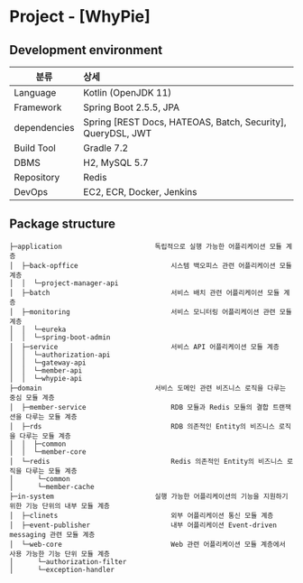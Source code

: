 Project - [WhyPie]
===

## Development environment

|분류|상세|
| ---------- | :--------- |
|Language|Kotlin (OpenJDK 11)|
|Framework|Spring Boot 2.5.5, JPA|
|dependencies|Spring [REST Docs, HATEOAS, Batch, Security], QueryDSL, JWT|
|Build Tool|Gradle 7.2|
|DBMS|H2, MySQL 5.7|
|Repository|Redis|
|DevOps|EC2, ECR, Docker, Jenkins|

## Package structure

```
├─application                       독립적으로 실행 가능한 어플리케이션 모듈 계층
│  ├─back-opffice                       시스템 백오피스 관련 어플리케이션 모듈 계층
│  │  └─project-manager-api
│  ├─batch                              서비스 배치 관련 어플리케이션 모듈 계층
│  ├─monitoring                         서비스 모니터링 어플리케이션 관련 모듈 계층
│  │  └─eureka
│  │  └─spring-boot-admin
│  ├─service                            서비스 API 어플리케이션 모듈 계층
│  │  └─authorization-api
│  │  └─gateway-api
│  │  └─member-api
│  │  └─whypie-api
├─domain                            서비스 도메인 관련 비즈니스 로직을 다루는 중심 모듈 계층
│  ├─member-service                     RDB 모듈과 Redis 모듈의 결합 트랜잭션을 다루는 모듈 계층
│  ├─rds                                RDB 의존적인 Entity의 비즈니스 로직을 다루는 모듈 계층
│  │  ├─common
│  │  └─member-core
│  └─redis                              Redis 의존적인 Entity의 비즈니스 로직을 다루는 모듈 계층
│      └─common
│      └─member-cache
├─in-system                         실행 가능한 어플리케이션의 기능을 지원하기 위한 기능 단위의 내부 모듈 계층
│  ├─clinets                            외부 어플리케이션 통신 모듈 계층
│  ├─event-publisher                    내부 어플리케이션 Event-driven messaging 관련 모듈 계층
│  └─web-core                           Web 관련 어플리케이션 모듈 계층에서 사용 가능한 기능 단위 모듈 계층
│      └─authorization-filter
│      └─exception-handler
```